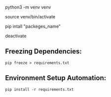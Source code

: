 python3 -m venv venv

source venv/bin/activate 

pip intall "packeges_name"

deactivate 

## Freezing Dependencies:
    pip freeze > requirements.txt


## Environment Setup Automation:
    pip install -r requirements.txt